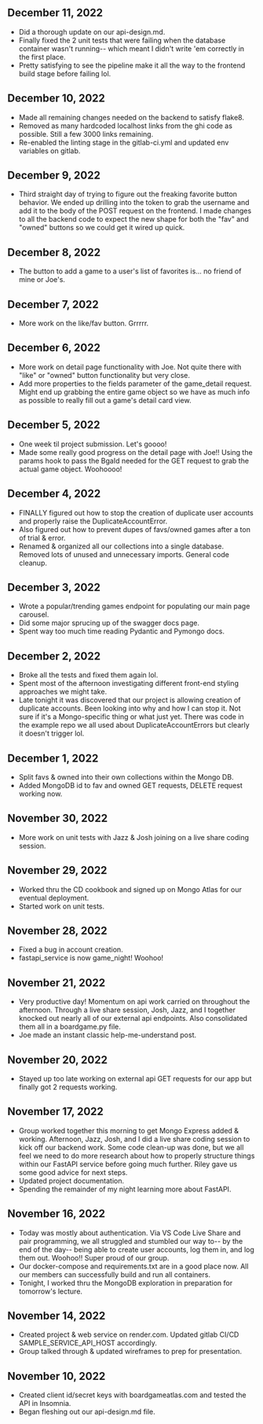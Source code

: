 ## December 11, 2022

* Did a thorough update on our api-design.md.
* Finally fixed the 2 unit tests that were failing when the database container wasn't running-- which meant I didn't write 'em correctly in the first place.
* Pretty satisfying to see the pipeline make it all the way to the frontend build stage before failing lol.

## December 10, 2022

* Made all remaining changes needed on the backend to satisfy flake8.
* Removed as many hardcoded localhost links from the ghi code as possible. Still a few 3000 links remaining.
* Re-enabled the linting stage in the gitlab-ci.yml and updated env variables on gitlab.

## December 9, 2022

* Third straight day of trying to figure out the freaking favorite button behavior. We ended up drilling into the token to grab the username and add it to the body of the POST request on the frontend. I made changes to all the backend code to expect the new shape for both the "fav" and "owned" buttons so we could get it wired up quick.

## December 8, 2022

* The button to add a game to a user's list of favorites is... no friend of mine or Joe's.

## December 7, 2022

* More work on the like/fav button. Grrrrr.

## December 6, 2022

* More work on detail page functionality with Joe. Not quite there with "like" or "owned" button functionality but very close.
* Add more properties to the fields parameter of the game_detail request. Might end up grabbing the entire game object so we have as much info as possible to really fill out a game's detail card view.

## December 5, 2022

* One week til project submission. Let's goooo!
* Made some really good progress on the detail page with Joe!! Using the params hook to pass the BgaId needed for the GET request to grab the actual game object. Woohoooo!

## December 4, 2022

* FINALLY figured out how to stop the creation of duplicate user accounts and properly raise the DuplicateAccountError.
* Also figured out how to prevent dupes of favs/owned games after a ton of trial & error.
* Renamed & organized all our collections into a single database. Removed lots of unused and unnecessary imports. General code cleanup.

## December 3, 2022

* Wrote a popular/trending games endpoint for populating our main page carousel.
* Did some major sprucing up of the swagger docs page.
* Spent way too much time reading Pydantic and Pymongo docs.

## December 2, 2022

* Broke all the tests and fixed them again lol.
* Spent most of the afternoon investigating different front-end styling approaches we might take.
* Late tonight it was discovered that our project is allowing creation of duplicate accounts. Been looking into why and how I can stop it. Not sure if it's a Mongo-specific thing or what just yet. There was code in the example repo we all used about DuplicateAccountErrors but clearly it doesn't trigger lol.

## December 1, 2022

* Split favs & owned into their own collections within the Mongo DB.
* Added MongoDB id to fav and owned GET requests, DELETE request working now.

## November 30, 2022

* More work on unit tests with Jazz & Josh joining on a live share coding session.

## November 29, 2022

* Worked thru the CD cookbook and signed up on Mongo Atlas for our eventual deployment.
* Started work on unit tests.

## November 28, 2022

* Fixed a bug in account creation.
* fastapi_service is now game_night! Woohoo!

## November 21, 2022

* Very productive day! Momentum on api work carried on throughout the afternoon. Through a live share session, Josh, Jazz, and I together knocked out nearly all of our external api endpoints. Also consolidated them all in a boardgame.py file.
* Joe made an instant classic help-me-understand post.

## November 20, 2022

* Stayed up too late working on external api GET requests for our app but finally got 2 requests working.

## November 17, 2022

* Group worked together this morning to get Mongo Express added & working. Afternoon, Jazz, Josh, and I did a live share coding session to kick off our backend work. Some code clean-up was done, but we all feel we need to do more research about how to properly structure things within our FastAPI service before going much further. Riley gave us some good advice for next steps.
* Updated project documentation.
* Spending the remainder of my night learning more about FastAPI.

## November 16, 2022

* Today was mostly about authentication. Via VS Code Live Share and pair programming, we all struggled and stumbled our way to-- by the end of the day-- being able to create user accounts, log them in, and log them out. Woohoo!! Super proud of our group.
* Our docker-compose and requirements.txt are in a good place now. All our members can successfully build and run all containers.
* Tonight, I worked thru the MongoDB exploration in preparation for tomorrow's lecture.


## November 14, 2022

* Created project & web service on render.com. Updated gitlab CI/CD SAMPLE_SERVICE_API_HOST accordingly.
* Group talked through & updated wireframes to prep for presentation.


## November 10, 2022

* Created client id/secret keys with boardgameatlas.com and tested the API in Insomnia.
* Began fleshing out our api-design.md file.